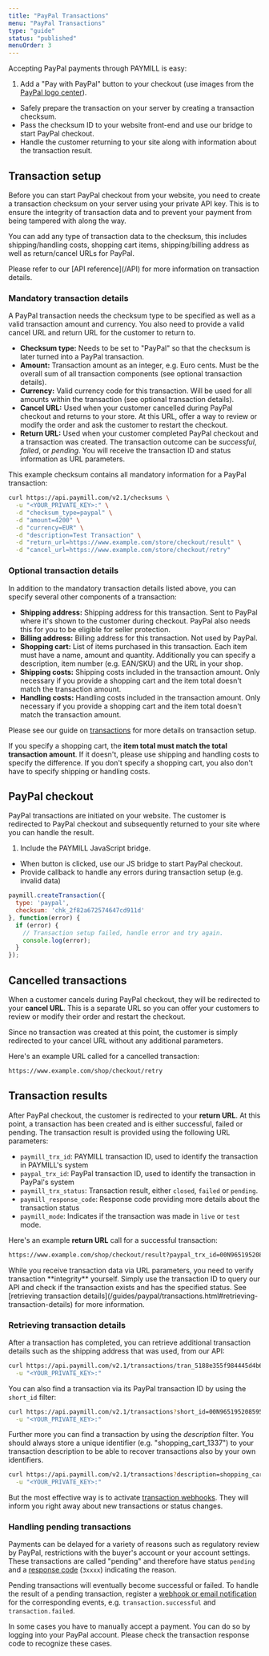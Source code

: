 ```yaml
---
title: "PayPal Transactions"
menu: "PayPal Transactions"
type: "guide"
status: "published"
menuOrder: 3
---
```


Accepting PayPal payments through PAYMILL is easy:

1. Add a "Pay with PayPal" button to your checkout (use images from the [PayPal logo center](https://www.paypal.com/webapps/mpp/logo-center)).
- Safely prepare the transaction on your server by creating a transaction checksum.
- Pass the checksum ID to your website front-end and use our bridge to start PayPal checkout.
- Handle the customer returning to your site along with information about the transaction result.

## Transaction setup

Before you can start PayPal checkout from your website, you need to create a transaction checksum on your server using your private API key. This is to ensure the integrity of transaction data and to prevent your payment from being tampered with along the way.

You can add any type of transaction data to the checksum, this includes shipping/handling costs, shopping cart items, shipping/billing address as well as return/cancel URLs for PayPal.

<div class="info">
Please refer to our [API reference](/API) for more information on transaction details.
</div>

### Mandatory transaction details

A PayPal transaction needs the checksum type to be specified as well as a valid transaction amount and currency. You also need to provide a valid cancel URL and return URL for the customer to return to.

- **Checksum type:** Needs to be set to "PayPal" so that the checksum is later turned into a PayPal transaction.
- **Amount:** Transaction amount as an integer, e.g. Euro cents. Must be the overall sum of all transaction components (see optional transaction details).
- **Currency:** Valid currency code for this transaction. Will be used for all amounts within the transaction (see optional transaction details).
- **Cancel URL:** Used when your customer cancelled during PayPal checkout and returns to your store. At this URL, offer a way to review or modify the order and ask the customer to restart the checkout.
- **Return URL:** Used when your customer completed PayPal checkout and a transaction was created. The transaction outcome can be *successful*, *failed*, or *pending*. You will receive the transaction ID and status information as URL parameters.

This example checksum contains all mandatory information for a PayPal transaction:

```sh
curl https://api.paymill.com/v2.1/checksums \
  -u "<YOUR_PRIVATE_KEY>:" \
  -d "checksum_type=paypal" \
  -d "amount=4200" \
  -d "currency=EUR" \
  -d "description=Test Transaction" \
  -d "return_url=https://www.example.com/store/checkout/result" \
  -d "cancel_url=https://www.example.com/store/checkout/retry"
```

### Optional transaction details

In addition to the mandatory transaction details listed above, you can specify several other components of a transaction:

- **Shipping address:** Shipping address for this transaction. Sent to PayPal where it's shown to the customer during checkout. PayPal also needs this for you to be eligible for seller protection.
- **Billing address:** Billing address for this transaction. Not used by PayPal.
- **Shopping cart:** List of items purchased in this transaction. Each item must have a name, amount and quantity. Additionally you can specify a description, item number (e.g. EAN/SKU) and the URL in your shop.
- **Shipping costs:** Shipping costs included in the transaction amount. Only necessary if you provide a shopping cart and the item total doesn't match the transaction amount.
- **Handling costs:** Handling costs included in the transaction amount. Only necessary if you provide a shopping cart and the item total doesn't match the transaction amount.

Please see our guide on [transactions](/guides/reference/transactions.html) for more details on transaction setup.

<p class="important">If you specify a shopping cart, the <strong>item total must match the total transaction amount</strong>. If it doesn't, please use shipping and handling costs to specify the difference. If you don't specify a shopping cart, you also don't have to specify shipping or handling costs.</p>

## PayPal checkout

PayPal transactions are initiated on your website. The customer is redirected to PayPal checkout and subsequently returned to your site where you can handle the result.

1. Include the PAYMILL JavaScript bridge.
- When button is clicked, use our JS bridge to start PayPal checkout.
- Provide callback to handle any errors during transaction setup (e.g. invalid data)

```javascript
paymill.createTransaction({
  type: 'paypal',
  checksum: 'chk_2f82a672574647cd911d'
}, function(error) {
  if (error) {
    // Transaction setup failed, handle error and try again.
    console.log(error);
  }
});
```

## Cancelled transactions

When a customer cancels during PayPal checkout, they will be redirected to your **cancel URL**. This is a separate URL so you can offer your customers to review or modify their order and restart the checkout.

Since no transaction was created at this point, the customer is simply redirected to your cancel URL without any additional parameters.

Here's an example URL called for a cancelled transaction:

```sh
https://www.example.com/shop/checkout/retry
```

## Transaction results

After PayPal checkout, the customer is redirected to your **return URL**. At this point, a transaction has been created and is either successful, failed or pending. The transaction result is provided using the following URL parameters:

- `paymill_trx_id`: PAYMILL transaction ID, used to identify the transaction in PAYMILL's system
- `paypal_trx_id`: PayPal transaction ID, used to identify the transaction in PayPal's system
- `paymill_trx_status`: Transaction result, either `closed`, `failed` or `pending`.
- `paymill_response_code`: Response code providing more details about the transaction status
- `paymill_mode`: Indicates if the transaction was made in `live` or `test` mode.

Here's an example **return URL** call for a successful transaction:

```sh
https://www.example.com/shop/checkout/result?paypal_trx_id=00N9651952085952K&paymill_trx_id=tran_5188e355f984445d4b66a45c43fa&paymill_trx_status=closed&paymill_response_code=20000&paymill_mode=test
```

<div class="important">
While you receive transaction data via URL parameters, you need to verify transaction **integrity** yourself. Simply use the transaction ID to query our API and check if the transaction exists and has the specified status. See [retrieving transaction details](/guides/paypal/transactions.html#retrieving-transaction-details) for more information.
</div>

### Retrieving transaction details

After a transaction has completed, you can retrieve additional transaction details such as the shipping address that was used, from our API:

```sh
curl https://api.paymill.com/v2.1/transactions/tran_5188e355f984445d4b66a45c43fa \
  -u "<YOUR_PRIVATE_KEY>:"
```

You can also find a transaction via its PayPal transaction ID by using the `short_id` filter:

```sh
curl https://api.paymill.com/v2.1/transactions?short_id=00N9651952085952K \
  -u "<YOUR_PRIVATE_KEY>:"
```

Further more you can find a transaction by using the _description_ filter. You should always store a unique identifier (e.g. "shopping_cart_1337") to your transaction description to be able to recover transactions also by your own identifiers.

```sh
curl https://api.paymill.com/v2.1/transactions?description=shopping_cart_1337 \
  -u "<YOUR_PRIVATE_KEY>:"
```

But the most effective way is to activate [transaction webhooks](https://developers.paymill.com/API/#webhooks). They will inform you right away about new transactions or status changes.

### Handling pending transactions

Payments can be delayed for a variety of reasons such as regulatory review by PayPal, restrictions with the buyer's account or your account settings. These transactions are called "pending" and therefore have status `pending` and a [response code](/API/#response-codes) (`3xxxx`) indicating the reason.

Pending transactions will eventually become successful or failed. To handle the result of a pending transaction, register a [webhook or email notification](/API/#webhooks) for the corresponding events, e.g. `transaction.successful` and `transaction.failed`.

<div class="info">
In some cases you have to manually accept a payment. You can do so by logging into your PayPal account. Please check the transaction response code to recognize these cases.
</div>

